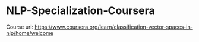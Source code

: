 # NLP-Specialization-Coursera
Course url: https://www.coursera.org/learn/classification-vector-spaces-in-nlp/home/welcome
